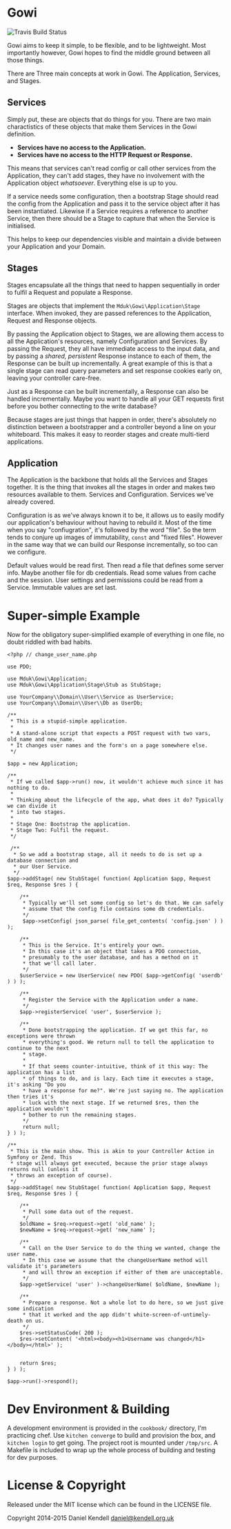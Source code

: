 # Gowi

![Travis Build Status](https://api.travis-ci.org/mduk/gowi.svg)

Gowi aims to keep it simple, to be flexible, and to be lightweight. Most importantly however, Gowi hopes to find the middle ground between all those things.

There are Three main concepts at work in Gowi. The Application, Services, and Stages.

## Services

Simply put, these are objects that do things for you. There are two main charactistics of these objects that make them Services in the Gowi definition.

* **Services have no access to the Application.**
* **Services have no access to the HTTP Request or Response.**

This means that services can't read config or call other services from the Application, they can't add stages, they have no involvement with the Application object *whatsoever*. Everything else is up to you.

If a service needs some configuration, then a bootstrap Stage should read the config from the Application and pass it to the service object after it has been instantiated. Likewise if a Service requires a reference to another Service, then there should be a Stage to capture that when the Service is initialised.

This helps to keep our dependencies visible and maintain a divide between your Application and your Domain.

## Stages

Stages encapsulate all the things that need to happen sequentially in order to fulfil a Request and populate a Response.

Stages are objects that implement the `Mduk\Gowi\Application\Stage` interface.  When invoked, they are passed references to the Application, Request and Response objects.

By passing the Application object to Stages, we are allowing them access to all the Application's resources, namely Configuration and Services. By passing the Request, they all have immediate access to the input data, and by passing a *shared, persistent* Response instance to each of them, the Response can be built up incrementally. A great example of this is that a single stage can read query parameters and set response cookies early on, leaving your controller care-free.

Just as a Response can be built incrementally, a Response can also be handled incrementally. Maybe you want to handle all your GET requests first before you bother connecting to the write database?

Because stages are just things that happen in order, there's absolutely no distinction between a bootstrapper and a controller beyond a line on your whiteboard. This makes it easy to reorder stages and create multi-tierd applications.

## Application

The Application is the backbone that holds all the Services and Stages together. It is the thing that invokes all the stages in order and makes two resources available to them. Services and Configuration. Services we've already covered.

Configuration is as we've always known it to be, it allows us to easily modify our application's behaviour without having to rebuild it. Most of the time when you say "confiugration", it's followed by the word "file". So the term tends to conjure up images of immutability, `const` and "fixed files". However in the same way that we can build our Response incrementally, so too can we configure.

Default values would be read first. Then read a file that defines some server info. Maybe another file for db credentials. Read some values from cache and the session. User settings and permissions could be read from a Service. Immutable values are set last.

# Super-simple Example

Now for the obligatory super-simplified example of everything in one file, no doubt riddled with bad habits.

    <?php // change_user_name.php
    
    use PDO;
    
    use Mduk\Gowi\Application;
    use Mduk\Gowi\Application\Stage\Stub as StubStage;
    
    use YourCompany\\Domain\\User\\Service as UserService;
    use YourCompany\\Domain\\User\\Db as UserDb;
    
    /**
     * This is a stupid-simple application.
     *
     * A stand-alone script that expects a POST request with two vars, old_name and new_name.
     * It changes user names and the form's on a page somewhere else.
     */
    
    $app = new Application;
    
    /**
     * If we called $app->run() now, it wouldn't achieve much since it has nothing to do.
     * 
     * Thinking about the lifecycle of the app, what does it do? Typically we can divide it
     * into two stages.
     *
     * Stage One: Bootstrap the application.
     * Stage Two: Fulfil the request.
     */
     
     /**
      * So we add a bootstrap stage, all it needs to do is set up a database connection and
      * our User Service.
      */
    $app->addStage( new StubStage( function( Application $app, Request $req, Response $res ) {
    	
    	/**
    	 * Typically we'll set some config so let's do that. We can safely
    	 * assume that the config file contains some db credentials.
    	 */
    	 $app->setConfig( json_parse( file_get_contents( 'config.json' ) ) );
    	
    	/**
    	 * This is the Service. It's entirely your own.
    	 * In this case it's an object that takes a PDO connection,
    	 * presumably to the user database, and has a method on it
    	 * that we'll call later.
    	 */
    	$userService = new UserService( new PDO( $app->getConfig( 'userdb' ) ) );
    	
    	/**
    	 * Register the Service with the Application under a name.
    	 */
    	$app->registerService( 'user', $userService );
    	
    	/**
    	 * Done bootstrapping the application. If we get this far, no exceptions were thrown
    	 * everything's good. We return null to tell the application to continue to the next
    	 * stage.
    	 *
    	 * If that seems counter-intuitive, think of it this way: The application has a list
    	 * of things to do, and is lazy. Each time it executes a stage, it's asking "Do you
    	 * have a response for me?". We're just saying no. The application then tries it's
    	 * luck with the next stage. If we returned $res, then the application wouldn't
    	 * bother to run the remaining stages.
    	 */
    	 return null;
    } ) );
    
	/**
     * This is the main show. This is akin to your Controller Action in Symfony or Zend. This
     * stage will always get executed, because the prior stage always returns null (unless it
     * throws an exception of course).
     */
    $app->addStage( new StubStage( function( Application $app, Request $req, Response $res ) {
    	
    	/**
    	 * Pull some data out of the request.
    	 */
    	$oldName = $req->request->get( 'old_name' );
    	$newName = $req->request->get( 'new_name' );
    	
    	/**
    	 * Call on the User Service to do the thing we wanted, change the user name.
    	 * In this case we assume that the changeUserName method will validate it's parameters
    	 * and will throw an exception if either of them are unacceptable.
    	 */
    	$app->getService( 'user' )->changeUserName( $oldName, $newName );
    	
    	/**
    	 * Prepare a response. Not a whole lot to do here, so we just give some indication
    	 * that it worked and the app didn't white-screen-of-untimely-death on us.
    	 */
    	$res->setStatusCode( 200 );
    	$res->setContent( '<html><body><h1>Username was changed</h1></body></html>' );
    	
    	
    	return $res;
    } ) );
    
    $app->run()->respond();
 
# Dev Environment & Building

A development environment is provided in the `cookbook/` directory, I'm practicing chef.
Use `kitchen converge` to build and provision the box, and `kitchen login` to get going.
The project root is mounted under `/tmp/src`.
A Makefile is included to wrap up the whole process of building and testing for dev purposes.

# License & Copyright

Released under the MIT license which can be found in the LICENSE file.

Copyright 2014-2015 Daniel Kendell <daniel@kendell.org.uk>

